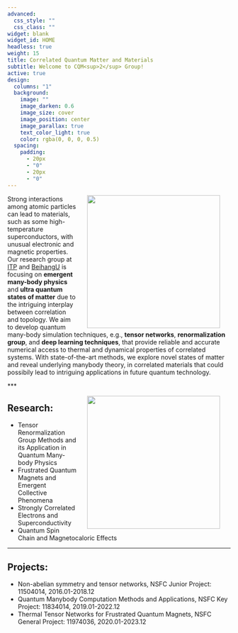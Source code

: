```yaml
---
advanced:
  css_style: ""
  css_class: ""
widget: blank
widget_id: HOME
headless: true
weight: 15
title: Correlated Quantum Matter and Materials
subtitle: Welcome to CQM<sup>2</sup> Group!
active: true
design:
  columns: "1"
  background:
    image: ""
    image_darken: 0.6
    image_size: cover
    image_position: center
    image_parallax: true
    text_color_light: true
    color: rgba(0, 0, 0, 0.5)
  spacing:
    padding:
      - 20px
      - "0"
      - 20px
      - "0"
---
```

<!--- !\[WLI](http://shi.buaa.edu.cn/__local/1/D3/F2/D6A6E5196DB06D04CA72D378F8E_9BFD9043_670B.jpeg) --->

<!--- <p align='center'> --->

<!--- <img align='left' src='/img/KeyImage.png' width='230' hspace='30' /> --->

<!--- <img align='left' src='/img/KeyImage3.png' width='320' hspace='30'/> --->

<!--- <img align='left' src='/img/KeyImage2.png' width='405' hspace='30'/> --->

<!--- <p/> --->

<!--- <br/><br/><br/><br/><br/><br/><br/><br/> --->

<!--- <p/> --->

<img align='right' src='/img/group.png' width='300' hspace='24' />

Strong interactions among atomic particles can lead to  materials, such as some high-temperature superconductors, with unusual electronic and magnetic properties. Our research group at [ITP](http://itp.cas.cn) and [BeihangU](https://www.buaa.edu.cn) is focusing on **emergent many-body physics** and **ultra quantum states of matter** due to the intriguing interplay between correlation and topology. We aim to develop quantum many-body simulation techniques, e.g., **tensor networks**, **renormalization group**, and **deep learning techniques**, that provide reliable and accurate numerical access to thermal and dynamical properties of correlated systems. With state-of-the-art methods, we explore novel states of matter and reveal underlying manybody theory, in correlated materials that could possibily lead to intriguing applications in future quantum technology.


\*\**

<img align='right' src='/img/KeyImage.png' width='300' hspace='24' />

## Research:

* Tensor Renormalization Group Methods and its Application in Quantum Many-body Physics
* Frustrated Quantum Magnets and Emergent Collective Phenomena
* Strongly Correlated Electrons and Superconductivity
* Quantum Spin Chain and Magnetocaloric Effects

- - -

## Projects:

* Non-abelian symmetry and tensor networks, NSFC Junior Project: 11504014, 2016.01-2018.12
* Quantum Manybody Computation Methods and Applications, NSFC Key Project: 11834014, 2019.01-2022.12
* Thermal Tensor Networks for Frustrated Quantum Magnets, NSFC General Project: 11974036, 2020.01-2023.12